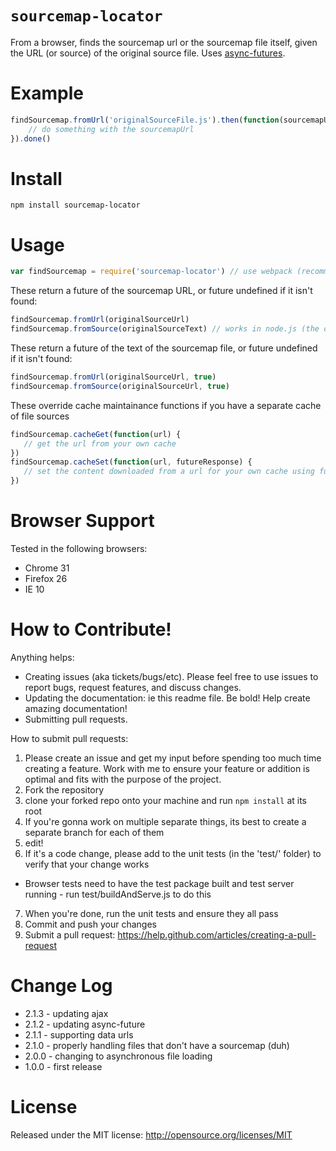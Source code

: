 `sourcemap-locator`
========

From a browser, finds the sourcemap url or the sourcemap file itself, given the URL (or source) of the original source file. Uses [async-futures](https://github.com/fresheneesz/asyncFuture).

Example
======

```javascript
findSourcemap.fromUrl('originalSourceFile.js').then(function(sourcemapUrl) {
    // do something with the sourcemapUrl
}).done()
```

Install
=======

```
npm install sourcemap-locator
```

Usage
=====

```javascript
var findSourcemap = require('sourcemap-locator') // use webpack (recommended) or browserify
```

These return a future of the sourcemap URL, or future undefined if it isn't found:
```javascript
findSourcemap.fromUrl(originalSourceUrl)
findSourcemap.fromSource(originalSourceText) // works in node.js (the other ones don't)
```

These return a future of the text of the sourcemap file, or future undefined if it isn't found:
```javascript
findSourcemap.fromUrl(originalSourceUrl, true)
findSourcemap.fromSource(originalSourceUrl, true)
```

These override cache maintainance functions if you have a separate cache of file sources
```javascript
findSourcemap.cacheGet(function(url) {
   // get the url from your own cache
})
findSourcemap.cacheSet(function(url, futureResponse) {
   // set the content downloaded from a url for your own cache using futureResponse
})
```

Browser Support
=========

Tested in the following browsers:
* Chrome 31
* Firefox 26
* IE 10

How to Contribute!
============

Anything helps:

* Creating issues (aka tickets/bugs/etc). Please feel free to use issues to report bugs, request features, and discuss changes.
* Updating the documentation: ie this readme file. Be bold! Help create amazing documentation!
* Submitting pull requests.

How to submit pull requests:

1. Please create an issue and get my input before spending too much time creating a feature. Work with me to ensure your feature or addition is optimal and fits with the purpose of the project.
2. Fork the repository
3. clone your forked repo onto your machine and run `npm install` at its root
4. If you're gonna work on multiple separate things, its best to create a separate branch for each of them
5. edit!
6. If it's a code change, please add to the unit tests (in the 'test/' folder) to verify that your change works
  * Browser tests need to have the test package built and test server running - run test/buildAndServe.js to do this
7. When you're done, run the unit tests and ensure they all pass
8. Commit and push your changes
9. Submit a pull request: https://help.github.com/articles/creating-a-pull-request

Change Log
=========

* 2.1.3 - updating ajax
* 2.1.2 - updating async-future
* 2.1.1 - supporting data urls
* 2.1.0 - properly handling files that don't have a sourcemap (duh)
* 2.0.0 - changing to asynchronous file loading
* 1.0.0 - first release

License
=======
Released under the MIT license: http://opensource.org/licenses/MIT
